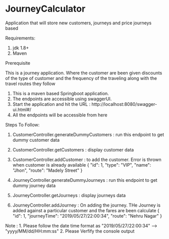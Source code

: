 # JourneyCalculator
Application that will store new customers, journeys and price journeys based

Requirements:
1. jdk 1.8+
2. Maven

Prerequisite

This is a journey application. Where the customer are been given discounts of the type of customer and the frequency of the traveling along with the travel routes they follow 

1. This is a maven based Springboot application.
2. The endpoints are accessible using swaggerUI.
3. Start the application and hit the URL :  http://localhost:8080/swagger-ui.html#/
4. All the endpoints will be accessible from here


Steps To Follow:

1. CustomerController.generateDummyCustomers : run this endpoint to get dummy customer data
2. CustomerController.getCustomers : display customer data
3. CustomerController.addCustomer : to add the customer. Error is thrown when customer is already available
	 {
		"id": 1,
		"type": "VIP",
		"name": "Jhon",
		"route": "Madely Street"
	  }
	  
4. JourneyController.generateDummyJourneys : run this endpoint to get dummy journey data
5. JourneyController.getJourneys :  display journeys data
6. JourneyController.addJourney : On adding the journey. THe Journey is added against a particular customer and the fares are been calculate
	 {
		"id": 1,
		"journeyTime": "2019/05/27/22:00:34",
		"route": "Nehru Nagar"
	  }
	  
Note : 1. Please follow the date time format as "2019/05/27/22:00:34" --> "yyyy/MM/dd/HH:mm:ss"
       2. Please Verfify the console output


